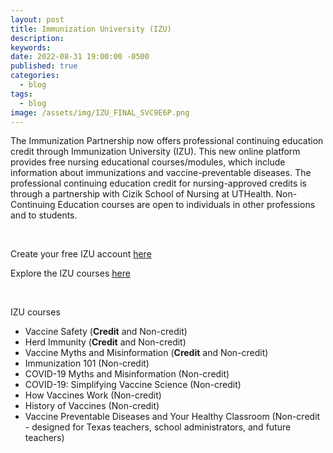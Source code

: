 ```yaml
---
layout: post
title: Immunization University (IZU)
description:
keywords:
date: 2022-08-31 19:00:00 -0500
published: true
categories:
  - blog
tags:
  - blog
image: /assets/img/IZU_FINAL_SVC9E6P.png
---
```

The Immunization Partnership now offers professional continuing education credit through Immunization University (IZU). This new online platform provides free nursing educational courses/modules, which include information about immunizations and vaccine-preventable diseases. The professional continuing education credit for nursing-approved credits is through a partnership with Cizik School of Nursing at UTHealth. Non-Continuing Education courses are open to individuals in other professions and to students.

&nbsp;

Create your free IZU account [here](https://immunizeusa.org/account/login/?next=/account/)

Explore the IZU courses [here](https://immunizeusa.org/products/collection/courses-1/)

&nbsp;

IZU courses

* Vaccine Safety (**Credit** and Non-credit)
* Herd Immunity (**Credit** and Non-credit)
* Vaccine Myths and Misinformation (**Credit** and Non-credit)
* Immunization 101 (Non-credit)
* COVID-19 Myths and Misinformation (Non-credit)
* COVID-19: Simplifying Vaccine Science (Non-credit)
* How Vaccines Work (Non-credit)
* History of Vaccines (Non-credit)
* Vaccine Preventable Diseases and Your Healthy Classroom (Non-credit - designed for Texas teachers, school administrators, and future teachers)

&nbsp;

&nbsp;